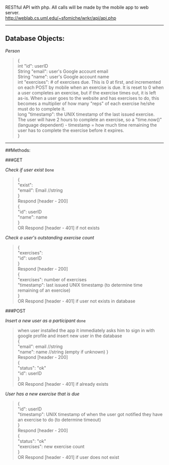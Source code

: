 RESTful API with php.  All calls will be made by the mobile app to web server.  
http://weblab.cs.uml.edu/~sfomiche/wrkr/api/api.php  

---

## Database Objects:

*Person*  
>{  
>int "id": userID  
>String "email": user's Google account email  
>String "name": user's Google account name  
>int "exercises": # of exercises due. This is 0 at first, and incremented on each POST by mobile when an exercise is due.  It is reset to 0 when a user completes an exercise, but if the exercise times out, it is left as-is.  When a user goes to the website and has exercises to do, this becomes a multiplier of how many "reps" of each exercise he/she must do to complete it.  
>long "timestamp": the UNIX timestamp of the last issued exercise.  The user will have 2 hours to complete an exercise, so a "time.now()" (language dependent) - timestamp = how much time remaining the user has to complete the exercise before it expires.  
>}  

---

##Methods:


###GET  

*Check if user exist* `Done`
>{  
>"exist":  
>"email": Email  //string  
>}  
>Respond [header - 200]  
>{  
>"id": userID  
>"name": name  
>}  
>OR Respond [header - 401] if not exists  


*Check a user's outstanding exercise count*  
>{  
>"exercises":  
>"id": userID  
>}  
>Respond [header - 200]  
>{  
>"exercises": number of exercises  
>"timestamp":  last issued UNIX timestamp (to determine time remaining of an exercise)  
>}  
>OR Respond [header - 401] if user not exists in database  


###POST  

*Insert a new user as a participant*  `done`
>when user installed the app it immediately asks him to sign in with google profile and insert new user in the database  
>{  
>"email": email  //string  
>"name": name //string (empty if unknown)
>}  
>Respond [header - 200]  
>{  
>"status": "ok"  
>"id": userID  
>}  
>OR Respond [header - 401] if already exists  
  
*User has a new exercise that is due*  
>{  
>"id": userID  
>"timestamp": UNIX timestamp of when the user got notified they have an exercise to do (to determine timeout)  
>}  
>Respond [header - 200]  
>{  
>"status": "ok"  
>"exercises": new exercise count  
>}  
>OR Respond [header - 401] if user does not exist  
